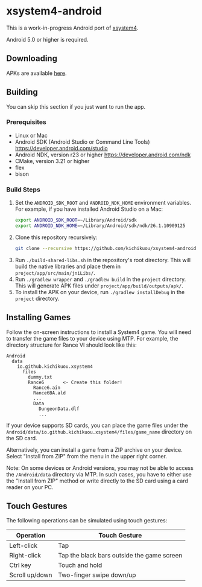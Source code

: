 # xsystem4-android
This is a work-in-progress Android port of
[xsystem4](https://github.com/nunuhara/xsystem4).

Android 5.0 or higher is required.

## Downloading
APKs are available
[here](https://github.com/kichikuou/xsystem4-android/releases).

## Building
You can skip this section if you just want to run the app.

### Prerequisites
- Linux or Mac
- Android SDK (Android Studio or Command Line Tools)
  https://developer.android.com/studio
- Android NDK, version r23 or higher
  https://developer.android.com/ndk
- CMake, version 3.21 or higher
- flex
- bison

### Build Steps
1. Set the `ANDROID_SDK_ROOT` and `ANDROID_NDK_HOME` environment variables. For
   example, if you have installed Android Studio on a Mac:
   ```sh
   export ANDROID_SDK_ROOT=~/Library/Android/sdk
   export ANDROID_NDK_HOME=~/Library/Android/sdk/ndk/26.1.10909125
   ```
2. Clone this repository recursively:
   ```sh
   git clone --recursive https://github.com/kichikuou/xsystem4-android.git
   ```
3. Run `./build-shared-libs.sh` in the repository's root directory. This will
   build the native libraries and place them in
   `project/app/src/main/jniLibs/`.
4. Run `./gradlew wrapper` and `./gradlew build` in the `project` directory. This will generate APK
   files under `project/app/build/outputs/apk/`.
5. To install the APK on your device, run `./gradlew installDebug` in the
   `project` directory.

## Installing Games
Follow the on-screen instructions to install a System4 game. You will need to
transfer the game files to your device using MTP. For example, the directory
structure for Rance VI should look like this:

```
Android
  data
    io.github.kichikuou.xsystem4
      files
        dummy.txt
        Rance6       <- Create this folder!
          Rance6.ain
          Rance6BA.ald
          ...
          Data
            DungeonData.dlf
            ...
```

If your device supports SD cards, you can place the game files under the
`Android/data/io.github.kichikuou.xsystem4/files/game_name` directory on the SD
card.

Alternatively, you can install a game from a ZIP archive on your device. Select
"Install from ZIP" from the menu in the upper right corner.

Note: On some devices or Android versions, you may not be able to access the
`/Android/data` directory via MTP. In such cases, you have to either use the
"Install from ZIP" method or write directly to the SD card using a card reader
on your PC.

## Touch Gestures
The following operations can be simulated using touch gestures:

| Operation | Touch Gesture |
| --------- | ------------- |
| Left-click      | Tap |
| Right-click     | Tap the black bars outside the game screen |
| Ctrl key        | Touch and hold |
| Scroll up/down  | Two-finger swipe down/up |
